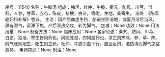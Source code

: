 序号：11540
名称：牛膝汤
组成：独活，杜仲，牛膝，秦艽，防风，川芎，当归，人参，甘草，赤芍，陈皮，桔梗，白芷，香附，生地，桑寄生。
出处：《陈素底妇科补解》卷五。
主治：因产后血虚生热，胎前坐卧湿地，或夏月浴后当风，夙有湿气，留滞下焦，产后湿热交攻，转为脚气。
加减：None
功效：None
用法用量：None
制备方法：None
临床应用：None
各家论述：秦艽、防风、川芎、白芷、独活、寄生皆风药也，风能胜湿，四物血药也，凉血则热除，参、草、陈、附气旺则阳生，阳生则血长，杜仲、牛膝引血下行，直至足跗，湿热清而脚气之症愈矣。
用药禁忌：None
附注：None
